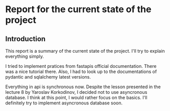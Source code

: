 # Report for the current state of the project

## Introduction

This report is a summary of the current state of the project. I'll try to explain everything simply.

I tried to implement pratices from fastapis official documentation. There was a nice tutorial there. Also, I had to 
look up to the documentations of pydantic and sqlalchemy latest versions. 

Everything in api is synchronous now. Despite the lesson presented in the lecture 8 by Yaroslav Korkodinov, I decided not to use asyncronous database. I think
at this point, I would rather focus on the basics. I'll definitely try to implement asyncronous database soon.






